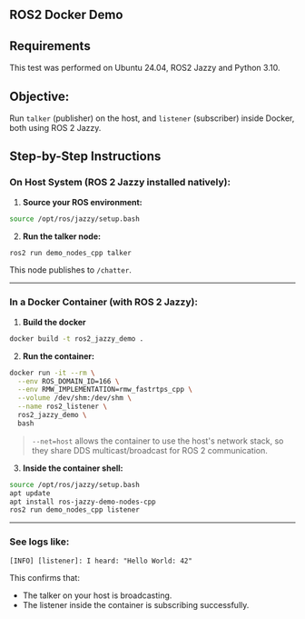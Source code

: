 ## ROS2 Docker Demo

## Requirements
This test was performed on Ubuntu 24.04, ROS2 Jazzy and Python 3.10.

## Objective: 

Run `talker` (publisher) on the host, and `listener` (subscriber) inside Docker, both using ROS 2 Jazzy.

## Step-by-Step Instructions

### On Host System (ROS 2 Jazzy installed natively):

1. **Source your ROS environment:**

```bash
source /opt/ros/jazzy/setup.bash
```

2. **Run the talker node:**

```bash
ros2 run demo_nodes_cpp talker
```

This node publishes to `/chatter`.

---

### In a **Docker Container** (with ROS 2 Jazzy):
1. **Build the docker**

```bash
docker build -t ros2_jazzy_demo .
```

2. **Run the container:**

```bash
docker run -it --rm \
  --env ROS_DOMAIN_ID=166 \
  --env RMW_IMPLEMENTATION=rmw_fastrtps_cpp \
  --volume /dev/shm:/dev/shm \
  --name ros2_listener \
  ros2_jazzy_demo \
  bash
```

> `--net=host` allows the container to use the host's network stack, so they share DDS multicast/broadcast for ROS 2 communication.

3. **Inside the container shell:**

```bash
source /opt/ros/jazzy/setup.bash
apt update
apt install ros-jazzy-demo-nodes-cpp
ros2 run demo_nodes_cpp listener
```

---

### See logs like:

```
[INFO] [listener]: I heard: "Hello World: 42"
```

This confirms that:
- The talker on your host is broadcasting.
- The listener inside the container is subscribing successfully.
